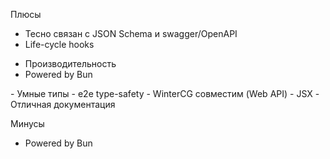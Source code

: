 <SlideLogo framework="ElysiaJS" title="Плюсы и минусы"/>

<p class="text-green">Плюсы</p>

- Тесно связан с JSON Schema и swagger/OpenAPI
- Life-cycle hooks

<v-clicks>

- Производительность
- Powered by Bun
</v-clicks>

<div class="opacity-0">
- Умные типы
- e2e type-safety
- WinterCG совместим (Web API)
- JSX 
- Отличная документация

</div>
<p class="text-red">Минусы</p>

<v-clicks>

- Powered by Bun


</v-clicks>

<!-- - Молодой -->